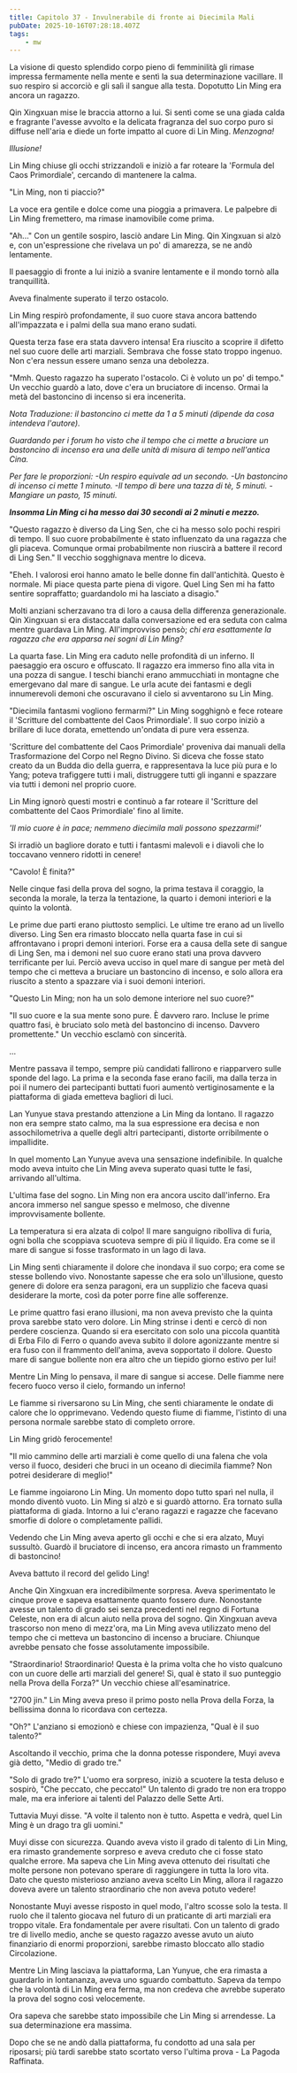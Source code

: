 ```yaml
---
title: Capitolo 37 - Invulnerabile di fronte ai Diecimila Mali
pubDate: 2025-10-16T07:28:18.407Z
tags:
    - mw
---
```



La visione di questo splendido corpo pieno di femminilità gli rimase impressa fermamente nella mente e sentì la sua determinazione vacillare. Il suo respiro si accorciò e gli salì il sangue alla testa. Dopotutto Lin Ming era ancora un ragazzo.


Qin Xingxuan mise le braccia attorno a lui. Si sentì come se una giada calda e fragrante l'avesse avvolto e la delicata fragranza del suo corpo puro si diffuse nell'aria e diede un forte impatto al cuore di Lin Ming.
<em>
Menzogna!


Illusione!</em>


Lin Ming chiuse gli occhi strizzandoli e iniziò a far roteare la 'Formula del Caos Primordiale', cercando di mantenere la calma.


"Lin Ming, non ti piaccio?"


La voce era gentile e dolce come una pioggia a primavera. Le palpebre di Lin Ming fremettero, ma rimase inamovibile come prima.


"Ah..." Con un gentile sospiro, lasciò andare Lin Ming. Qin Xingxuan si alzò e, con un'espressione che rivelava un po' di amarezza, se ne andò lentamente.


Il paesaggio di fronte a lui iniziò a svanire lentamente e il mondo tornò alla tranquillità.


Aveva finalmente superato il terzo ostacolo.


Lin Ming respirò profondamente, il suo cuore stava ancora battendo all'impazzata e i palmi della sua mano erano sudati.


Questa terza fase era stata davvero intensa! Era riuscito a scoprire il difetto nel suo cuore delle arti marziali. Sembrava che fosse stato troppo ingenuo. Non c'era nessun essere umano senza una debolezza.


"Mmh. Questo ragazzo ha superato l'ostacolo. Ci è voluto un po' di tempo." Un vecchio guardò a lato, dove c'era un bruciatore di incenso.
Ormai la metà del bastoncino di incenso si era incenerita.


<em>Nota Traduzione: il bastoncino ci mette da 1 a 5 minuti (dipende da cosa intendeva l'autore).


Guardando per i forum ho visto che il tempo che ci mette a bruciare un bastoncino di incenso era una delle unità di misura di tempo nell'antica Cina.


Per fare le proporzioni:
-Un respiro equivale ad un secondo.
-Un bastoncino di incenso ci mette 1 minuto.
-Il tempo di bere una tazza di tè, 5 minuti.
-Mangiare un pasto, 15 minuti.


<strong>Insomma Lin Ming ci ha messo dai 30 secondi ai 2 minuti e mezzo.</strong></em>


"Questo ragazzo è diverso da Ling Sen, che ci ha messo solo pochi respiri di tempo. Il suo cuore probabilmente è stato influenzato da una ragazza che gli piaceva. Comunque ormai probabilmente non riuscirà a battere il record di Ling Sen." Il vecchio sogghignava mentre lo diceva.


"Eheh. I valorosi eroi hanno amato le belle donne fin dall'antichità. Questo è normale. Mi piace questa parte piena di vigore. Quel Ling Sen mi ha fatto sentire sopraffatto; guardandolo mi ha lasciato a disagio."


Molti anziani scherzavano tra di loro a causa della differenza generazionale. Qin Xingxuan si era distaccata dalla conversazione ed era seduta con calma mentre guardava Lin Ming. All'improvviso pensò; <em>chi era esattamente la ragazza che era apparsa nei sogni di Lin Ming?</em>


La quarta fase. Lin Ming era caduto nelle profondità di un inferno. Il paesaggio era oscuro e offuscato. Il ragazzo era immerso fino alla vita in una pozza di sangue. I teschi bianchi erano ammucchiati in montagne che emergevano dal mare di sangue. Le urla acute dei fantasmi e degli innumerevoli demoni che oscuravano il cielo si avventarono su Lin Ming.


"Diecimila fantasmi vogliono fermarmi?" Lin Ming sogghignò e fece roteare il 'Scritture del combattente del Caos Primordiale'. Il suo corpo iniziò a brillare di luce dorata, emettendo un'ondata di pure vera essenza.


'Scritture del combattente del Caos Primordiale' proveniva dai manuali della Trasformazione del Corpo nel Regno Divino. Si diceva che fosse stato creato da un Budda dio della guerra, e rappresentava la luce più pura e lo Yang; poteva trafiggere tutti i mali, distruggere tutti gli inganni e spazzare via tutti i demoni nel proprio cuore.


Lin Ming ignorò questi mostri e continuò a far roteare il 'Scritture del combattente del Caos Primordiale' fino al limite.


<em>'Il mio cuore è in pace; nemmeno diecimila mali possono spezzarmi!'</em>


Si irradiò un bagliore dorato e tutti i fantasmi malevoli e i diavoli che lo toccavano vennero ridotti in cenere!


"Cavolo! È finita?"


Nelle cinque fasi della prova del sogno, la prima testava il coraggio, la seconda la morale, la terza la tentazione, la quarto i demoni interiori e la quinto la volontà.


Le prime due parti erano piuttosto semplici. Le ultime tre erano ad un livello diverso. Ling Sen era rimasto bloccato nella quarta fase in cui si affrontavano i propri demoni interiori. Forse era a causa della sete di sangue di Ling Sen, ma i demoni nel suo cuore erano stati una prova davvero terrificante per lui. Perciò aveva ucciso in quel mare di sangue per metà del tempo che ci metteva a bruciare un bastoncino di incenso, e solo allora era riuscito a stento a spazzare via i suoi demoni interiori.


"Questo Lin Ming; non ha un solo demone interiore nel suo cuore?"


"Il suo cuore e la sua mente sono pure. È davvero raro. Incluse le prime quattro fasi, è bruciato solo metà del bastoncino di incenso. Davvero promettente." Un vecchio esclamò con sincerità.


...


Mentre passava il tempo, sempre più candidati fallirono e riapparvero sulle sponde del lago. La prima e la seconda fase erano facili, ma dalla terza in poi il numero dei partecipanti buttati fuori aumentò vertiginosamente e la piattaforma di giada emetteva bagliori di luci.


Lan Yunyue stava prestando attenzione a Lin Ming da lontano. Il ragazzo non era sempre stato calmo, ma la sua espressione era decisa e non assochilometriva a quelle degli altri partecipanti, distorte orribilmente o impallidite.


In quel momento Lan Yunyue aveva una sensazione indefinibile. In qualche modo aveva intuito che Lin Ming aveva superato quasi tutte le fasi, arrivando all'ultima.


L'ultima fase del sogno. Lin Ming non era ancora uscito dall'inferno. Era ancora immerso nel sangue spesso e melmoso, che divenne improvvisamente bollente.


La temperatura si era alzata di colpo! Il mare sanguigno ribolliva di furia, ogni bolla che scoppiava scuoteva sempre di più il liquido. Era come se il mare di sangue si fosse trasformato in un lago di lava.


Lin Ming sentì chiaramente il dolore che inondava il suo corpo; era come se stesse bollendo vivo. Nonostante sapesse che era solo un'illusione, questo genere di dolore era senza paragoni, era un supplizio che faceva quasi desiderare la morte, così da poter porre fine alle sofferenze.


Le prime quattro fasi erano illusioni, ma non aveva previsto che la quinta prova sarebbe stato vero dolore. Lin Ming strinse i denti e cercò di non perdere coscienza. Quando si era esercitato con solo una piccola quantità di Erba Filo di Ferro o quando aveva subito il dolore agonizzante mentre si era fuso con il frammento dell'anima, aveva sopportato il dolore. Questo mare di sangue bollente non era altro che un tiepido giorno estivo per lui!


Mentre Lin Ming lo pensava, il mare di sangue si accese. Delle fiamme nere fecero fuoco verso il cielo, formando un inferno!


Le fiamme si riversarono su Lin Ming, che sentì chiaramente le ondate di calore che lo opprimevano. Vedendo questo fiume di fiamme, l'istinto di una persona normale sarebbe stato di completo orrore.


Lin Ming gridò ferocemente!


"Il mio cammino delle arti marziali è come quello di una falena che vola verso il fuoco, desideri che bruci in un oceano di diecimila fiamme? Non potrei desiderare di meglio!"


Le fiamme ingoiarono Lin Ming. Un momento dopo tutto sparì nel nulla, il mondo diventò vuoto. Lin Ming si alzò e si guardò attorno. Era tornato sulla piattaforma di giada. Intorno a lui c'erano ragazzi e ragazze che facevano smorfie di dolore o completamente pallidi.


Vedendo che Lin Ming aveva aperto gli occhi e che si era alzato, Muyi sussultò. Guardò il bruciatore di incenso, era ancora rimasto un frammento di bastoncino!


Aveva battuto il record del gelido Ling!


Anche Qin Xingxuan era incredibilmente sorpresa. Aveva sperimentato le cinque prove e sapeva esattamente quanto fossero dure. Nonostante avesse un talento di grado sei senza precedenti nel regno di Fortuna Celeste, non era di alcun aiuto nella prova del sogno. Qin Xingxuan aveva trascorso non meno di mezz'ora, ma Lin Ming aveva utilizzato meno del tempo che ci metteva un bastoncino di incenso a bruciare.
Chiunque avrebbe pensato che fosse assolutamente impossibile.


"Straordinario! Straordinario! Questa è la prima volta che ho visto qualcuno con un cuore delle arti marziali del genere! Sì, qual è stato il suo punteggio nella Prova della Forza?" Un vecchio chiese all'esaminatrice.


"2700 jin." Lin Ming aveva preso il primo posto nella Prova della Forza, la bellissima donna lo ricordava con certezza.


"Oh?" L'anziano si emozionò e chiese con impazienza, "Qual è il suo talento?"


Ascoltando il vecchio, prima che la donna potesse rispondere, Muyi aveva già detto, "Medio di grado tre."


"Solo di grado tre?" L'uomo era sorpreso, iniziò a scuotere la testa deluso e sospirò, "Che peccato, che peccato!" Un talento di grado tre non era troppo male, ma era inferiore ai talenti del Palazzo delle Sette Arti.


Tuttavia Muyi disse. "A volte il talento non è tutto. Aspetta e vedrà, quel Lin Ming è un drago tra gli uomini."


Muyi disse con sicurezza. Quando aveva visto il grado di talento di Lin Ming, era rimasto grandemente sorpreso e aveva creduto che ci fosse stato qualche errore. Ma sapeva che Lin Ming aveva ottenuto dei risultati che molte persone non potevano sperare di raggiungere in tutta la loro vita. Dato che questo misterioso anziano aveva scelto Lin Ming, allora il ragazzo doveva avere un talento straordinario che non aveva potuto vedere!


Nonostante Muyi avesse risposto in quel modo, l'altro scosse solo la testa. Il ruolo che il talento giocava nel futuro di un praticante di arti marziali era troppo vitale. Era fondamentale per avere risultati. Con un talento di grado tre di livello medio, anche se questo ragazzo avesse avuto un aiuto finanziario di enormi proporzioni, sarebbe rimasto bloccato allo stadio Circolazione.


Mentre Lin Ming lasciava la piattaforma, Lan Yunyue, che era rimasta a guardarlo in lontananza, aveva uno sguardo combattuto. Sapeva da tempo che la volontà di Lin Ming era ferma, ma non credeva che avrebbe superato la prova del sogno così velocemente.


Ora sapeva che sarebbe stato impossibile che Lin Ming si arrendesse. La sua determinazione era massima.


Dopo che se ne andò dalla piattaforma, fu condotto ad una sala per riposarsi; più tardi sarebbe stato scortato verso l'ultima prova - La Pagoda Raffinata.
                                


                                



